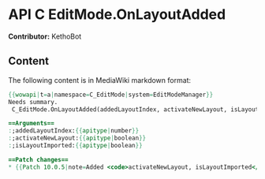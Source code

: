 # API C EditMode.OnLayoutAdded

**Contributor:** KethoBot

## Content

The following content is in MediaWiki markdown format:

```mediawiki
{{wowapi|t=a|namespace=C_EditMode|system=EditModeManager}}
Needs summary.
 C_EditMode.OnLayoutAdded(addedLayoutIndex, activateNewLayout, isLayoutImported)

==Arguments==
:;addedLayoutIndex:{{apitype|number}}
:;activateNewLayout:{{apitype|boolean}}
:;isLayoutImported:{{apitype|boolean}}

==Patch changes==
* {{Patch 10.0.5|note=Added <code>activateNewLayout, isLayoutImported</code> returns.}}
```